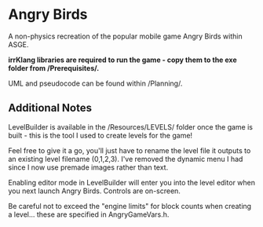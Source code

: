 # Angry Birds

A non-physics recreation of the popular mobile game Angry Birds within ASGE.

**irrKlang libraries are required to run the game - copy them to the exe folder from /Prerequisites/.**

UML and pseudocode can be found within /Planning/.

## Additional Notes

LevelBuilder is available in the /Resources/LEVELS/ folder once the game is built - this is the tool I used to create levels for the game! 

Feel free to give it a go, you'll just have to rename the level file it outputs to an existing level filename (0,1,2,3). I've removed the dynamic menu I had since I now use premade images rather than text.

Enabling editor mode in LevelBuilder will enter you into the level editor when you next launch Angry Birds. Controls are on-screen.

Be careful not to exceed the "engine limits" for block counts when creating a level... these are specified in AngryGameVars.h.
